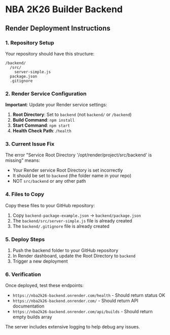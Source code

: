# NBA 2K26 Builder Backend

## Render Deployment Instructions

### 1. Repository Setup
Your repository should have this structure:
```
/backend/
  /src/
    server-simple.js
  package.json
  .gitignore
```

### 2. Render Service Configuration

**Important**: Update your Render service settings:

1. **Root Directory**: Set to `backend` (not `backend/` or `/backend`)
2. **Build Command**: `npm install`
3. **Start Command**: `npm start`
4. **Health Check Path**: `/health`

### 3. Current Issue Fix

The error "Service Root Directory '/opt/render/project/src/backend' is missing" means:
- Your Render service Root Directory is set incorrectly
- It should be set to `backend` (the folder name in your repo)
- NOT `src/backend` or any other path

### 4. Files to Copy

Copy these files to your GitHub repository:

1. Copy `backend-package-example.json` → `backend/package.json`
2. The `backend/src/server-simple.js` file is already created
3. The `backend/.gitignore` file is already created

### 5. Deploy Steps

1. Push the backend folder to your GitHub repository
2. In Render dashboard, update the Root Directory to `backend`
3. Trigger a new deployment

### 6. Verification

Once deployed, test these endpoints:
- `https://nba2k26-backend.onrender.com/health` - Should return status OK
- `https://nba2k26-backend.onrender.com/` - Should return API documentation
- `https://nba2k26-backend.onrender.com/api/builds` - Should return empty builds array

The server includes extensive logging to help debug any issues.